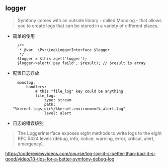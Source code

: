 ## logger 

> Symfony comes with an outside library - called Monolog - that allows you to create logs that can be stored in a variety of different places.

- 简单的使用

		/**
         * @var  \Psr\Log\LoggerInterface $logger
         */
        $logger = $this->get('logger');
        $logger->alert('pay faild', $result); // $result is array
- 配置日志存放

		monolog:
		    handlers:
		        # this "file_log" key could be anything
		        file_log:
		            type: stream
		            path: "%kernel.logs_dir%/%kernel.environment%_alert.log"
		            level: alert
- 日志的错误级别
> The LoggerInterface exposes eight methods to write logs to the eight RFC 5424 levels (debug, info, notice, warning, error, critical, alert, emergency).  

https://codereviewvideos.com/course/log-log-it-s-better-than-bad-it-s-good/video/10-tips-for-a-better-symfony-debug-log